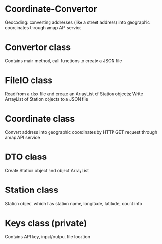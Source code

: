 # Coordinate-Convertor
Geocoding: converting addresses (like a street address) into geographic coordinates through amap API service

# Convertor class
Contains main method, call functions to create a JSON file 

# FileIO class
Read from a xlsx file and create an ArrayList of Station objects; Write ArrayList of Station objects to a JSON file

# Coordinate class
Convert address into geographic coordinates by HTTP GET request through amap API service

# DTO class
Create Station object and object ArrayList

# Station class
Station object which has station name, longitude, latitude, count info

# Keys class (private)
Contains API key, input/output file location
